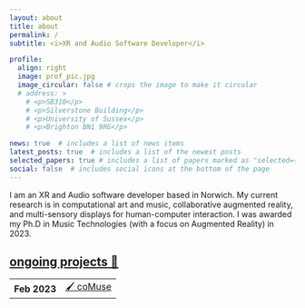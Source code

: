 ```yaml
---
layout: about
title: about
permalink: /
subtitle: <i>XR and Audio Software Developer</i>

profile:
  align: right
  image: prof_pic.jpg
  image_circular: false # crops the image to make it circular
  # address: >
    # <p>SB310</p>
    # <p>Silverstone Building</p>
    # <p>University of Sussex</p>
    # <p>Brighton BN1 9RG</p>

news: true  # includes a list of news items
latest_posts: true  # includes a list of the newest posts
selected_papers: true # includes a list of papers marked as "selected={true}"
social: false  # includes social icons at the bottom of the page
---
```


I am an XR and Audio software developer based in Norwich. My current research is in computational art and music, collaborative augmented reality, and multi-sensory displays for human-computer interaction. I was awarded my Ph.D in Music Technologies (with a focus on Augmented Reality) in 2023.

<!-- Table of recent projects -->
<div class="news">
<h2><a href="/projects/" style="color: inherit;">ongoing projects 🎉</a></h2>
  <div class="table-responsive">
    <table class="table table-sm table-borderless">          
      <tbody id="blog-post-home"><tr>
        <th scope="row">Feb 2023</th>
        <td>
          <a href="projects/comuse/">🖌️ coMuse</a>
        </td>
      </tr>
      <!-- <tr>
        <th scope="row">Feb 2022</th>
        <td>
          <a href="projects/polygons/"><img id="emoji" src="/assets/img/emoji/ul_wave.webp"> polygons~</a>
        </td>
      </tr>
      <tr>
        <th scope="row">Aug 2021</th>
        <td>
          <a href="https://sambilbow.github.io/thexrtspace/">💬 The XRt Space</a>
        </td>
      </tr> -->
      <!-- <tr>
        <th scope="row">May 2021</th>
        <td>
          <a href="projects/polaris/"><img id="emoji" src="/assets/img/emoji/ul_ok.webp"> polaris~</a>
        </td>
      </tr>
      <tr>
        <th scope="row">Mar 2020</th>
        <td>
          <a href="projects/area/"><img id="emoji" src="/assets/img/emoji/ul_wave.webp"> area~</a>
        </td>
      </tr> -->
      </tbody>
    </table>
  </div>
</div>
